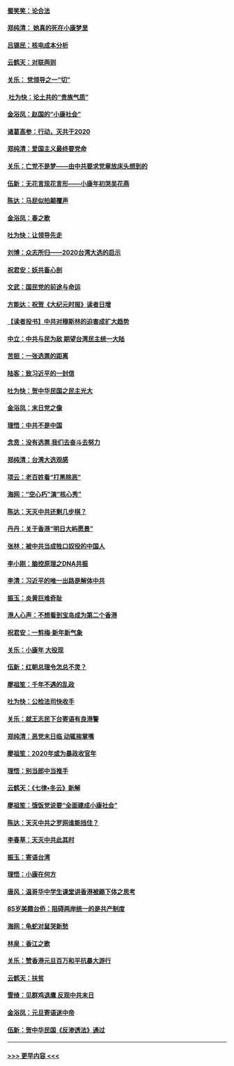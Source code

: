 #### [蜀笑笑：论合法](../pages/nsc993/n11808064.md?t=01210431) 
#### [郑纯清： 她真的死在小康梦里](../pages/nsc993/n11806623.md?t=01210431) 
#### [吕锡民：核电成本分析](../pages/nsc993/n11806284.md?t=01210431) 
#### [云鹤天：对联两则](../pages/nsc993/n11805957.md?t=01210431) 
#### [关乐： 党领导之一“切”](../pages/nsc993/n11804505.md?t=01210431) 
#### [ 吐为快：论土共的“贵族气质”](../pages/nsc993/n11804490.md?t=01210431) 
#### [金浴凤：赵国的“小康社会”](../pages/nsc993/n11804452.md?t=01210431) 
#### [诸葛高参：行动，灭共于2020](../pages/nsc993/n11804120.md?t=01210431) 
#### [郑纯清：爱国主义最终要党命](../pages/nsc993/n11802197.md?t=01210431) 
#### [关乐：亡党不是梦——由中共要求党章放床头想到的](../pages/nsc993/n11802156.md?t=01210431) 
#### [伍新：无花言现花言形——小康年初哭吴花燕](../pages/nsc993/n11800044.md?t=01210431) 
#### [陈达：马屁似拍颠覆声](../pages/nsc993/n11800010.md?t=01210431) 
#### [金浴凤：春之歌](../pages/nsc993/n11797687.md?t=01210431) 
#### [吐为快：让领导先走](../pages/nsc993/n11797512.md?t=01210431) 
#### [刘博：众志所归——2020台湾大选的启示](../pages/nsc993/n11796878.md?t=01210431) 
#### [祝君安：妖共畜心剖](../pages/nsc993/n11794273.md?t=01210431) 
#### [文武：国民党的前途与命运](../pages/nsc993/n11794198.md?t=01210431) 
#### [方能达：祝贺《大纪元时报》读者日增](../pages/nsc993/n11793807.md?t=01210431) 
#### [【读者投书】中共对穆斯林的迫害成扩大趋势](../pages/nsc993/n11791371.md?t=01210431) 
#### [中立：中共与民为敌 期望台湾民主统一大陆](../pages/nsc993/n11790392.md?t=01210431) 
#### [苦胆：一张选票的距离](../pages/nsc993/n11788914.md?t=01210431) 
#### [陆客：致习近平的一封信](../pages/nsc993/n11788867.md?t=01210431) 
#### [吐为快：贺中华民国之民主光大](../pages/nsc993/n11788618.md?t=01210431) 
#### [金浴凤：末日党之像](../pages/nsc993/n11787475.md?t=01210431) 
#### [理悟：中共不是中国](../pages/nsc993/n11787463.md?t=01210431) 
#### [念贲：没有选票  我们去奋斗去努力](../pages/nsc993/n11787398.md?t=01210431) 
#### [郑纯清：台湾大选观感](../pages/nsc993/n11786210.md?t=01210431) 
#### [项云：老百姓看“打黑除恶”](../pages/nsc993/n11785398.md?t=01210431) 
#### [海网：“空心朽”演“核心秀”](../pages/nsc993/n11783874.md?t=01210431) 
#### [陈达：天灭中共还剩几步棋？](../pages/nsc993/n11783719.md?t=01210431) 
#### [丹丹：关于香港“明日大屿愿景”](../pages/nsc993/n11783273.md?t=01210431) 
#### [张林：被中共当成牲口奴役的中国人](../pages/nsc993/n11782397.md?t=01210431) 
#### [李小刚：脑控原理之DNA共振](../pages/nsc993/n11780962.md?t=01210431) 
#### [李清：习近平的唯一出路是解体中共](../pages/nsc993/n11780866.md?t=01210431) 
#### [振玉：炎黄巨难奇耻](../pages/nsc993/n11779632.md?t=01210431) 
#### [港人心声：不想看到宝岛成为第二个香港](../pages/nsc993/n11778817.md?t=01210431) 
#### [祝君安：一剪梅‧新年新气象](../pages/nsc993/n11776340.md?t=01210431) 
#### [关乐：小康年 大役现](../pages/nsc993/n11774213.md?t=01210431) 
#### [伍新：红朝总理令怎总不灵？](../pages/nsc993/n11770813.md?t=01210431) 
#### [廖祖笙：千年不遇的乱政](../pages/nsc993/n11770373.md?t=01210431) 
#### [吐为快：公检法司快收手](../pages/nsc993/n11770359.md?t=01210431) 
#### [关乐：就王志民下台寄语有良港警](../pages/nsc993/n11769903.md?t=01210431) 
#### [郑纯清：恶党末日临 动辄挨掌嘴](../pages/nsc993/n11769356.md?t=01210431) 
#### [廖祖笙：2020年或为暴政收官年](../pages/nsc993/n11768216.md?t=01210431) 
#### [理悟：别当郎中当推手](../pages/nsc993/n11768243.md?t=01210431) 
#### [云鹤天：《七律▪冬云》新解](../pages/nsc993/n11768204.md?t=01210431) 
#### [廖祖笙：饿饭党说要“全面建成小康社会”](../pages/nsc993/n11767482.md?t=01210431) 
#### [陈达：天灭中共之罗网谁能挡住？](../pages/nsc993/n11767465.md?t=01210431) 
#### [李春草：天灭中共此其时](../pages/nsc993/n11767452.md?t=01210431) 
#### [振玉：寄语台湾](../pages/nsc993/n11767432.md?t=01210431) 
#### [理悟：小康在何方](../pages/nsc993/n11767394.md?t=01210431) 
#### [唐风：温哥华中学生课堂讲香港被踢下体之思考](../pages/nsc993/n11766848.md?t=01210431) 
#### [85岁美籍台侨：阻碍两岸统一的是共产制度](../pages/nsc993/n11765043.md?t=01210431) 
#### [海网：龟蛇对鼠哭新愁](../pages/nsc993/n11764895.md?t=01210431) 
#### [林泉：香江之歌](../pages/nsc993/n11764415.md?t=01210431) 
#### [关乐：赞香港元旦百万和平抗暴大游行](../pages/nsc993/n11764382.md?t=01210431) 
#### [云鹤天：扶贫](../pages/nsc993/n11764245.md?t=01210431) 
#### [雪绮：见群鸡退鹰  反观中共末日](../pages/nsc993/n11762112.md?t=01210431) 
#### [金浴凤：元旦寄语迷中帝](../pages/nsc993/n11761788.md?t=01210431) 
#### [伍新：贺中华民国《反渗透法》通过](../pages/nsc993/n11761994.md?t=01210431) 

----
#### [ >>> 更早内容 <<< ](../indexes/nsc993-earlier.md)
